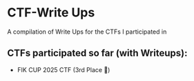 # CTF-Write Ups
A compilation of Write Ups for the CTFs I participated in

## CTFs participated so far (with Writeups):
- FIK CUP 2025 CTF (3rd Place 🥉)
